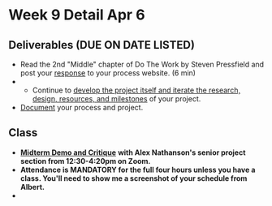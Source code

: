 # Week 9 Detail Apr 6

## Deliverables \(DUE ON DATE LISTED\)

* Read the 2nd "Middle" chapter of Do The Work by Steven Pressfield and post your [response](../assignments/responses.md) to your process website. \(6 min\)
* * Continue to [develop the project itself and iterate the research, design, resources, and milestones](../project_plan/) of your project.
* [Document](../pre-work/website.md) your process and project.

## Class

* [**Midterm Demo and Critique**](../critiques-demos-presentations-and-exhibition/project_demo.md) **with Alex Nathanson's senior project section from 12:30-4:20pm on Zoom.**
* **Attendance is MANDATORY for the full four hours unless you have a class. You'll need to show me a screenshot of your schedule from Albert.**
* 
